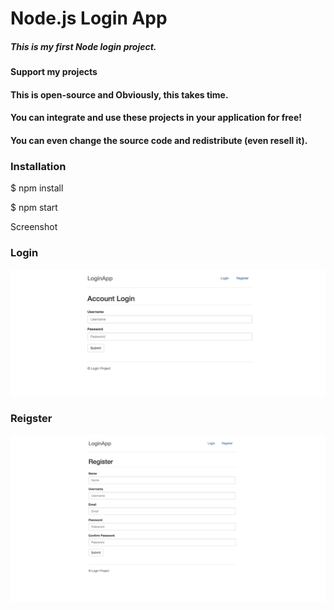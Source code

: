 # Node.js Login App

##### This is my first Node login project.

####  Support my projects

####  This is open-source and Obviously, this takes time.
####  You can integrate and use these projects in your application for free!
####  You can even change the source code and redistribute (even resell it).

### Installation

$ npm install

$ npm start

Screenshot

###  Login 
![Alt text](https://github.com/Galloa118/login_project_node/blob/master/login.jpg "Optional title")

###  Reigster
![Alt text](https://github.com/Galloa118/login_project_node/blob/master/register.jpg "Optional title")


